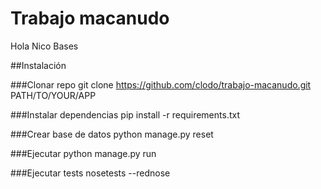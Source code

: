 Trabajo macanudo
================

Hola Nico Bases

##Instalación

###Clonar repo
    git clone https://github.com/clodo/trabajo-macanudo.git PATH/TO/YOUR/APP

###Instalar dependencias
    pip install -r requirements.txt

###Crear base de datos
    python manage.py reset

###Ejecutar
    python manage.py run

###Ejecutar tests
    nosetests --rednose